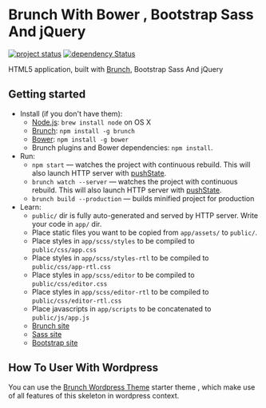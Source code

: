 # Brunch With Bower , Bootstrap Sass And jQuery

[![project status](http://stillmaintained.com/hyyan/brunch-with-hyyan.png)](http://stillmaintained.com/hyyan/brunch-with-hyyan)
[![dependency Status](https://david-dm.org/hyyan/brunch-with-hyyan/status.svg)](https://david-dm.org/hyyan/brunch-with-hyyan#info=dependencies)

HTML5 application, built with [Brunch](http://brunch.io), Bootstrap Sass And jQuery

## Getting started
* Install (if you don't have them):
    * [Node.js](http://nodejs.org): `brew install node` on OS X
    * [Brunch](http://brunch.io): `npm install -g brunch`
    * [Bower](http://bower.io): `npm install -g bower`
    * Brunch plugins and Bower dependencies: `npm install`.
* Run:
    * `npm start`             — watches the project with continuous rebuild. This will also launch HTTP server with [pushState](https://developer.mozilla.org/en-US/docs/Web/Guide/API/DOM/Manipulating_the_browser_history).
    * `brunch watch --server` — watches the project with continuous rebuild. This will also launch HTTP server with [pushState](https://developer.mozilla.org/en-US/docs/Web/Guide/API/DOM/Manipulating_the_browser_history).
    * `brunch build --production` — builds minified project for production
* Learn:
    * `public/` dir is fully auto-generated and served by HTTP server.  Write your code in `app/` dir.
    * Place static files you want to be copied from `app/assets/` to `public/`.
    * Place styles in `app/scss/styles` to be compiled to `public/css/app.css`
    * Place styles in `app/scss/styles-rtl` to be compiled to `public/css/app-rtl.css`
    * Place styles in `app/scss/editor` to be compiled to `public/css/editor.css`
    * Place styles in `app/scss/editor-rtl` to be compiled to `public/css/editor-rtl.css`
    * Place javascripts in `app/scripts` to be concatenated to `public/js/app.js`
    * [Brunch site](http://brunch.io)
    * [Sass site](http://sass-lang.com)
    * [Bootstrap site](http://getbootstrap.com)
   
## How To User With Wordpress
You can use the [Brunch Wordpress Theme](https://github.com/hyyan/brunch-wordpress-theme) starter theme , which make use of all features of this skeleton in wordpress context.

